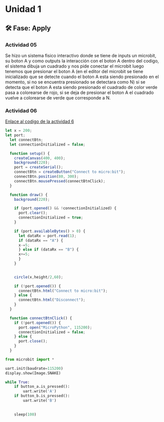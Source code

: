 # Unidad 1

## 🛠 Fase: Apply

### Actividad 05 
Se hizo un sistema fisico interactivo donde se tiene de inputs un microbit, su boton A y como outputs la interacción con el boton A dentro del codigo, el sistema dibuja un cuadrado y nos pide conectar el microbit luego tenemos que presionar el boton A (en el editor del microbit se tiene inicializado que se detecte cuando el boton A esta siendo presionado en el momento, si no se encuentra presionado se detectara como N) si se detecta que el boton A esta siendo presionado el cuadrado de color verde pasa a colorearse de rojo, si se deja de presionar el boton A el cuadrado vuelve a colorearse de verde que corresponde a N.
### Actividad 06 
[Enlace al codigo de la actividad 6](https://editor.p5js.org/saravaristi/sketches/2lKtahcFY) 

``` js
let x = 200;
let port;
  let connectBtn;
  let connectionInitialized = false;

  function setup() {
    createCanvas(400, 400);
    background(220);
    port = createSerial();
    connectBtn = createButton("Connect to micro:bit");
    connectBtn.position(80, 300);
    connectBtn.mousePressed(connectBtnClick);
  }

  function draw() {
    background(220);

    if (port.opened() && !connectionInitialized) {
      port.clear();
      connectionInitialized = true;
    }

    if (port.availableBytes() > 0) {
      let dataRx = port.read(1);
      if (dataRx == "A") {
      x-=5;
      } else if (dataRx == "B") {
      x+=5;
      }
    }

    
    circle(x,height/2,60);

    if (!port.opened()) {
      connectBtn.html("Connect to micro:bit");
    } else {
      connectBtn.html("Disconnect");
    }
  }

  function connectBtnClick() {
    if (!port.opened()) {
      port.open("MicroPython", 115200);
      connectionInitialized = false;
    } else {
      port.close();
    }
  }

```

``` py
from microbit import *

uart.init(baudrate=115200)
display.show(Image.SNAKE)

while True:
    if button_a.is_pressed():
        uart.write('A')
    if button_b.is_pressed():
        uart.write('B')
    
        
    sleep(100)

``` 

